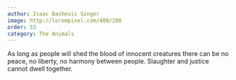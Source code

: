 ```yaml
---
author: Isaac Bashevis Singer
image: http://lorempixel.com/400/200
order: 53
category: The Animals
---
```


As long as people will shed the blood of innocent creatures there can be no peace, no liberty, no harmony between people. Slaughter and justice cannot dwell together.
